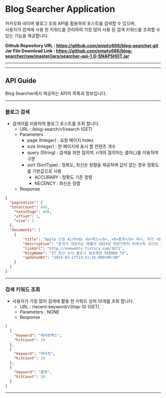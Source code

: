 Blog Searcher Application
==========================


카카오와 네이버 블로그 조회 API를 활용하여 포스트를 검색할 수 있으며,  
사용자가 검색에 사용 한 키워드를 관리하여 가장 많이 사용 된 검색 키워드를 조회할 수 있는 기능을 제공합니다.


**Github Repository URL : https://github.com/empty666/blog-searcher.git**  
**Jar File Download Link : https://github.com/empty666/blog-searcher/raw/master/jars/searcher-api-1.0-SNAPSHOT.jar**
- - -
- - -
## API Guide
Blog Searcher에서 제공하는 API의 목록과 정보입니다.
- - -
### 블로그 검색

* 검색어를 이용하여 블로그 포스트를 조회 합니다.
  * URL : /blog-search/v1/search (GET)
  * Parameters
    * page (Integer) : 요청 페이지 Index
    * size (Integer) : 한 페이지에 표시 할 컨텐츠 개수
    * query (String) : 검색을 위한 질의어. n개의 질의어는 콤마(,)를 이용하여 구분
    * sort (SortType) : 정확도, 최신순 정렬을 제공하며 값이 없는 경우 정확도를 기본값으로 사용
      * ACCURARY : 정확도 기준 정렬
      * NECENCY : 최신순 정렬
  * Response
```json
{
  "pagination": {
  "totalCount": 445,
    "totalPage": 445,
    "offset": 1,
    "size": 1
  },
  "documents": [
    {
        "title": "Apple 신형 AirPods <b>맥스</b>, <b>홈팟</b> 미니, 저가 <b>에어</b><b>팟</b> 2024년 하반기 양산 시작",
        "description": "분석가 궈밍치는 애플이 2024년 하반기부터 어쿠스틱 오디오 제품을 새로 고칠 것으로 기대한다고 말했다. 구체적으로 Kuo는 <b>에어</b><b>팟</b> <b>맥스</b>의 새로운 모델과 2세대 <b>홈팟</b> 미니, 그리고 저가형 <b>에어</b><b>팟</b> 모델이 양산에 들어갈 것으로 예상하고 있다. 이 제품들의 출하는 2024년 말에서 2025년 상반기 사이에 고객들에게 출시될...",
        "linkUrl": "http://seewebtv.tistory.com/1871",
        "blogName": "IT 최신 소식 블로그 임프레션 SEEWEB TV",
        "updatedAt": "2023-02-17T13:51:16.000+00:00"
    }
  ]
}
```

---
### 검색 키워드 조회
* 사용자가 가장 많이 검색에 활용 한 키워드 상위 10개를 조회 합니다.
    * URL : /recent-keyword/v1/top-10 (GET)
    * Parameters : NONE
    * Response
```json
[
  {
    "keyword": "에어팟맥스",
    "hitCount": 10
  },
  {
    "keyword": "에어팟",
    "hitCount": 10
  },
  {
    "keyword": "홈팟",
    "hitCount": 10
  }
]
```
- - -

